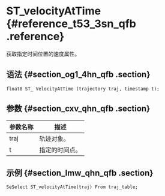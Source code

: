 # ST\_velocityAtTime {#reference_t53_3sn_qfb .reference}

获取指定时间位置的速度属性。

## 语法 {#section_og1_4hn_qfb .section}

``` {#codeblock_hu9_od8_sko}
float8 ST_ VelocityAtTime (trajectory traj, timestamp t);
```

## 参数 {#section_cxv_qhn_qfb .section}

|参数名称|描述|
|----|--|
|traj|轨迹对象。|
|t|指定的时间点。|

## 示例 {#section_lmw_qhn_qfb .section}

``` {#codeblock_1la_ir7_5da}
SeSelect ST_velocityAtTime(traj) From traj_table;
```

